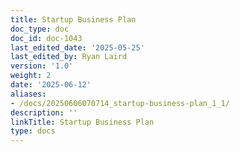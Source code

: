 ```yaml
---
title: Startup Business Plan
doc_type: doc
doc_id: doc-1043
last_edited_date: '2025-05-25'
last_edited_by: Ryan Laird
version: '1.0'
weight: 2
date: '2025-06-12'
aliases:
- /docs/20250606070714_startup-business-plan_1_1/
description: ''
linkTitle: Startup Business Plan
type: docs
---
```


